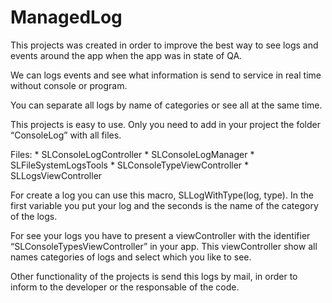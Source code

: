 # ManagedLog

This projects was created in order to improve the best way to see logs and events around the app when the app was in state of QA.

We can logs events and see what information is send to service in real time without console or program.

You can separate all logs by name of categories or see all at the same time.

This projects is easy to use. Only you need to add in your project the folder “ConsoleLog” with all files.

Files:
	* SLConsoleLogController
	* SLConsoleLogManager
	* SLFileSystemLogsTools
	* SLConsoleTypeViewController
	* SLLogsViewController

For create a log you can use this macro, SLLogWithType(log, type). 
In the first variable you put your log and the seconds is the name of the category of the logs.

For see your logs you have to present a viewController with the identifier “SLConsoleTypesViewController” in your app. This viewController show all names categories of logs and select which you like to see.

Other functionality of the projects is send this logs by mail, in order to inform to the developer or the responsable of the code.
